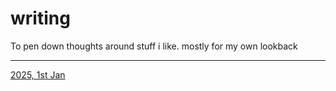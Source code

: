 # writing

To pen down thoughts around stuff i like. mostly for my own lookback

---

[2025, 1st Jan](2025/0101.md)

